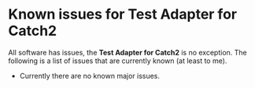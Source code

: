 # Known issues for Test Adapter for Catch2

All software has issues, the **Test Adapter for Catch2** is no exception. The following is a list of issues that are currently known (at least to me).

- Currently there are no known major issues.